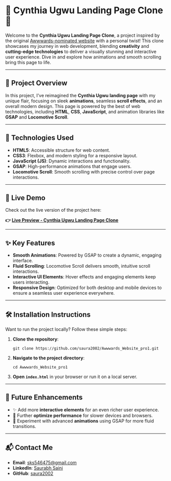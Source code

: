 <h1>🌟 Cynthia Ugwu Landing Page Clone 🌟</h1>

<p>Welcome to the <strong>Cynthia Ugwu Landing Page Clone</strong>, a project inspired by the original <a href="https://www.awwwards.com/">Awwwards-nominated website</a> with a personal twist! This clone showcases my journey in web development, blending <strong>creativity</strong> and <strong>cutting-edge technologies</strong> to deliver a visually stunning and interactive user experience. Dive in and explore how animations and smooth scrolling bring this page to life.</p>

<hr>

<h2>🎯 Project Overview</h2>

<p>In this project, I've reimagined the <strong>Cynthia Ugwu landing page</strong> with my unique flair, focusing on sleek <strong>animations</strong>, seamless <strong>scroll effects</strong>, and an overall modern design. This page is powered by the best of web technologies, including <strong>HTML</strong>, <strong>CSS</strong>, <strong>JavaScript</strong>, and animation libraries like <strong>GSAP</strong> and <strong>Locomotive Scroll</strong>.</p>

<hr>

<h2>🚀 Technologies Used</h2>
<ul>
  <li><strong>HTML5</strong>: Accessible structure for web content.</li>
  <li><strong>CSS3</strong>: Flexbox, and modern styling for a responsive layout.</li>
  <li><strong>JavaScript (JS)</strong>: Dynamic interactions and functionality.</li>
  <li><strong>GSAP</strong>: High-performance animations that engage users.</li>
  <li><strong>Locomotive Scroll</strong>: Smooth scrolling with precise control over page interactions.</li>
</ul>

<hr>

<h2>🎥 Live Demo</h2>

<p>Check out the live version of the project here:</p>
<p><strong>👉 <a href="https://saura2002.github.io/Awwwards_Website_pro1/">Live Preview - Cynthia Ugwu Landing Page Clone</a></strong></p>

<hr>

<h2>✨ Key Features</h2>
<ul>
  <li><strong>Smooth Animations</strong>: Powered by GSAP to create a dynamic, engaging interface.</li>
  <li><strong>Fluid Scrolling</strong>: Locomotive Scroll delivers smooth, intuitive scroll interactions.</li>
  <li><strong>Interactive UI Elements</strong>: Hover effects and engaging elements keep users interacting.</li>
  <li><strong>Responsive Design</strong>: Optimized for both desktop and mobile devices to ensure a seamless user experience everywhere.</li>
</ul>

<hr>

<h2>🛠️ Installation Instructions</h2>

<p>Want to run the project locally? Follow these simple steps:</p>
<ol>
  <li><strong>Clone the repository</strong>:
    <pre><code>git clone https://github.com/saura2002/Awwwards_Website_pro1.git</code></pre>
  </li>
  <li><strong>Navigate to the project directory</strong>:
    <pre><code>cd Awwwards_Website_pro1</code></pre>
  </li>
  <li><strong>Open <code>index.html</code></strong> in your browser or run it on a local server.</li>
</ol>

<hr>

<h2>🔮 Future Enhancements</h2>
<ul>
  <li>✨ Add more <strong>interactive elements</strong> for an even richer user experience.</li>
  <li>🚀 Further <strong>optimize performance</strong> for slower devices and browsers.</li>
  <li>🎨 Experiment with advanced <strong>animations</strong> using GSAP for more fluid transitions.</li>
</ul>

<hr>

<h2>📬 Contact Me</h2>
<ul>
  <li><strong>Email</strong>: <a href="mailto:sks546475@gmail.com">sks546475@gmail.com</a></li>
  <li><strong>LinkedIn</strong>: <a href="https://www.linkedin.com/in/saurabh-saini002">Saurabh Saini</a></li>
  <li><strong>GitHub</strong>: <a href="https://github.com/saura2002">saura2002</a></li>
</ul>
